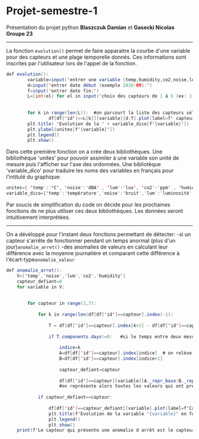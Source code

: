 # Projet-semestre-1
Présentation du projet python __Blaszczuk Damian__ et __Gasecki Nicolas__ __Groupe 23__

----

La fonction ```evolution()``` permet de faire apparaitre la courbe d'une variable pour des capteurs et une plage temporelle donnés. Ces informations sont inscrites par l'utilisateur lors de l'appel de la fonction.

```java
def evolution():
        variable=input('entrer une variable (temp,humidity,co2,noise,lum):')
        d=input('entrer date début (exemple 2020-09):')
        f=input('entrer date fin:')
        L=[int(el) for el in input('choix des capteurs de 1 à 6 (ex: 1 3 5):').split()]
        
        
        for k in range(len(L)):  #on parcourt la liste des capteurs sélectionnés
                df[df['id']==L[k]][variable][d:f].plot(label=f' capteur {L[k]}') # et on dessine le graphique correspondant au capteur 'id' pour la variable et la plage horaire choisies
        plt.title( 'Evolution de la ' + variable_dico[f'{variable}'])
        plt.ylabel(unites[f'{variable}'])
        plt.legend()               
        plt.show()
```
Dans cette première fonction on a crée deux bibliothèques. Une bibliothèque 'unites' pour pouvoir assimiler à une variable son unité de mesure puis l'afficher sur l'axe des ordonnées. Une bibliotèque 'variable_dico' pour traduire les noms des variables en français pour l'intitulé du graphique:
```java
unites={ 'temp':'°C', 'noise':'dBA' , 'lum':'lux', 'co2':'ppm' , 'humidity':'%' }
variable_dico={'temp':'température','noise':'bruit','lum':'luminosité','co2':'CO_2','humidity':'humidité relative'}
```
Par soucis de simplification du code on décide pour les prochaines fonctions de ne plus utiliser ces deux bibliothèques. Les données seront intuitivement interprétées. 

--------

On a dévéloppé pour l'instant deux fonctions permettant de détecter:
-si un capteur s'arrête de fonctionner pendant un temps anormal (plus d'un jour)```anomalie_arret()```
-des anomalies de valeurs en calculant leur différence avec la moyenne journalière et comparant cette différence à l'écart-type```anomalie_valeur```

```java
def anomalie_arret():
    V=['temp','noise','lum','co2','humidity']
    capteur_defiant=0
    for variable in V:
        
        
        for capteur in range(1,7):
            
            for k in range(len(df[df['id']==capteur].index)-1):
                
                T = df[df['id']==capteur].index[k+1] - df[df['id']==capteur].index[k] #on calcule la différence de temps écoulé entre deux prises de mesures. Il s'agit d'un Timedelta.
                
                if T.components.days!=0:   #si le temps entre deux mesures dépasse un jour on considère qu'il s'agit d'une anomalie d'interruption du capteur.
                    
                    indice=k
                    A=df[df['id']==capteur].index[indice]  # on relève les caractétistiques des deux valeurs entre lesquelles le temps écoulé dépasse un jour. Il s'agit d'un Timestamp
                    B=df[df['id']==capteur].index[indice+1]
                    
                    capteur_defiant=capteur
                    
                    df[df['id']==capteur][variable][A._repr_base:B._repr_base].plot(label=f'Arrêt du capteur {capteur}',ls=":",lw=5,color='r')   
                    #on représente alors toutes les valeurs qui ont présentées cette anomalie.
                    
            if capteur_defiant==capteur:
                
                df[df['id']==capteur_defiant][variable].plot(label=f'Capteur {capteur_defiant}')
                plt.title(f'Evolution de la variable "{variable}" en fonction du temps')
                plt.legend()
                plt.show()
    print(f'Le capteur qui présente une anomalie d arrêt est le capteur "{capteur_defiant}"')
```
